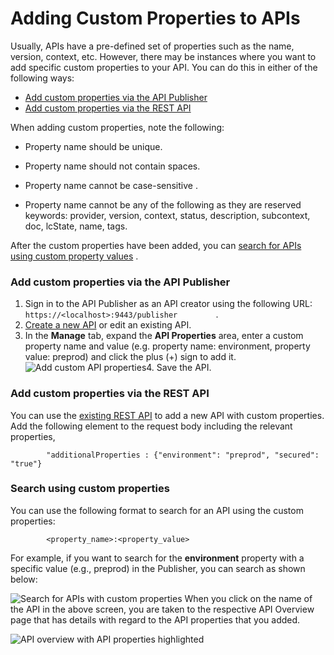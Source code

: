 # Adding Custom Properties to APIs

Usually, APIs have a pre-defined set of properties such as the name, version, context, etc. However, there may be instances where you want to add specific custom properties to your API. You can do this in either of the following ways:

-   [Add custom properties via the API Publisher](#AddingCustomPropertiestoAPIs-AddcustompropertiesviatheAPIPublisher)
-   [Add custom properties via the REST API](#AddingCustomPropertiestoAPIs-AddcustompropertiesviatheRESTAPI)

When adding custom properties, note the following:

-   Property name should be unique.

-   Property name should not contain spaces.

-   Property name cannot be case-sensitive .

-   Property name cannot be any of the following as they are reserved keywords: provider, version, context, status, description, subcontext, doc, lcState, name, tags.

After the custom properties have been added, you can [search for APIs using custom property values](#AddingCustomPropertiestoAPIs-Searchusingcustomproperties) .

### Add custom properties via the API Publisher

1.  Sign in to the API Publisher as an API creator using the following URL: `          https://<localhost>:9443/publisher         ` .
2.  [Create a new API](https://docs.wso2.com/display/AM260/Create+and+Publish+an+API) or edit an existing API.
3.  In the **Manage** tab, expand the **API Properties** area, enter a custom property name and value (e.g. property name: environment, property value: preprod) and click the plus (+) sign to add it.
    ![Add custom API properties](attachments/103333404/103333406.png "Add custom API properties")4.  Save the API.

### Add custom properties via the REST API

You can use the [existing REST API](https://docs.wso2.com/display/AM210/apidocs/publisher/#!/operations#APICollection#apisPost) to add a new API with custom properties. Add the following element to the request body including the relevant properties,

`         "additionalProperties : {"environment": "preprod", "secured": "true"}        `

### Search using custom properties

You can use the following format to search for an API using the custom properties:

`         <property_name>:<property_value>        `

For example, if you want to search for the **environment** property with a specific value (e.g., preprod) in the Publisher, you can search as shown below:

![Search for APIs with custom properties](attachments/103333404/103333408.png "Search for APIs")
When you click on the name of the API in the above screen, you are taken to the respective API Overview page that has details with regard to the API properties that you added.

![API overview with API properties highlighted](attachments/103333404/103333405.png "API overview")